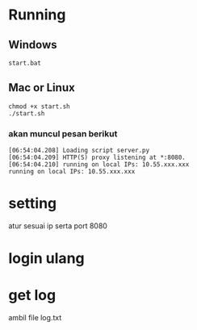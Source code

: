 
# Running 


## Windows
```
start.bat
```

## Mac or Linux
```
chmod +x start.sh
./start.sh
```


### akan muncul pesan berikut
```
[06:54:04.208] Loading script server.py
[06:54:04.209] HTTP(S) proxy listening at *:8080.
[06:54:04.210] running on local IPs: 10.55.xxx.xxx
running on local IPs: 10.55.xxx.xxx
```

# setting
atur sesuai ip serta port 8080


# login ulang

# get log
ambil file log.txt

